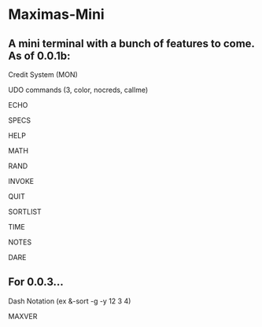 # Maximas-Mini

A mini terminal with a bunch of features to come.
As of 0.0.1b:
---
Credit System (MON)

UDO commands (3, color, nocreds, callme)

ECHO

SPECS

HELP

MATH

RAND

INVOKE

QUIT

SORTLIST

TIME

NOTES

DARE

For 0.0.3...
---
Dash Notation (ex &-sort -g -y 12 3 4)

MAXVER




